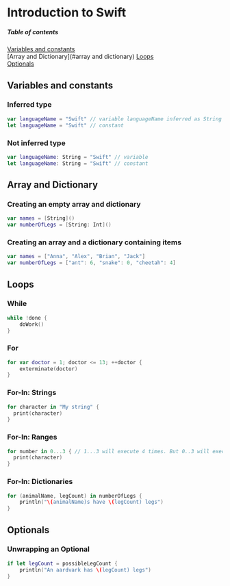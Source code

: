# Introduction to Swift

##### Table of contents
[Variables and constants](#variables-and-constants)  
[Array and Dictionary](#array and dictionary)
[Loops](#loops)  
[Optionals](#optionals)  


## Variables and constants
### Inferred type
```swift
var languageName = "Swift" // variable languageName inferred as String
let languageName = "Swift" // constant
```
### Not inferred type
```swift
var languageName: String = "Swift" // variable
let languageName: String = "Swift" // constant
```

## Array and Dictionary

### Creating an empty array and dictionary
```swift
var names = [String]()
var numberOfLegs = [String: Int]()
```
### Creating an array and a dictionary containing items
```swift
var names = ["Anna", "Alex", "Brian", "Jack"]
var numberOfLegs = ["ant": 6, "snake": 0, "cheetah": 4]
```

## Loops
### While
```swift
while !done {
    doWork()
}
```
### For
```swift
for var doctor = 1; doctor <= 13; ++doctor {
    exterminate(doctor)
}
```
### For-In: Strings
```swift
for character in "My string" {
  print(character)
}
```
### For-In: Ranges
```swift
for number in 0...3 { // 1...3 will execute 4 times. But 0..3 will execute only 3 times (0, 1 and 2)
  print(character)
}
```
### For-In: Dictionaries
```swift
for (animalName, legCount) in numberOfLegs {
    println("\(animalName)s have \(legCount) legs")
}
```

## Optionals
### Unwrapping an Optional
```swift
if let legCount = possibleLegCount {
    println("An aardvark has \(legCount) legs")
}
```  




